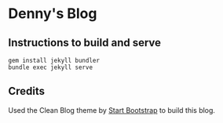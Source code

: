 Denny's Blog
=================

## Instructions to build and serve

```
gem install jekyll bundler
bundle exec jekyll serve
```

## Credits

Used the Clean Blog theme by [Start Bootstrap](http://startbootstrap.com/) to build this blog.